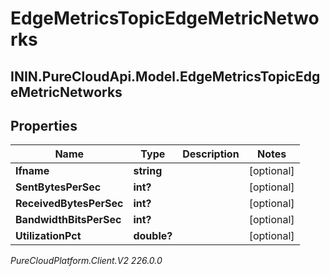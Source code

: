 # EdgeMetricsTopicEdgeMetricNetworks

## ININ.PureCloudApi.Model.EdgeMetricsTopicEdgeMetricNetworks

## Properties

|Name | Type | Description | Notes|
|------------ | ------------- | ------------- | -------------|
| **Ifname** | **string** |  | [optional] |
| **SentBytesPerSec** | **int?** |  | [optional] |
| **ReceivedBytesPerSec** | **int?** |  | [optional] |
| **BandwidthBitsPerSec** | **int?** |  | [optional] |
| **UtilizationPct** | **double?** |  | [optional] |



_PureCloudPlatform.Client.V2 226.0.0_
